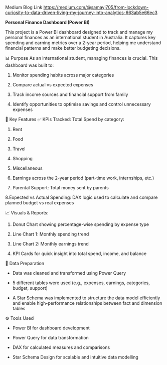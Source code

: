 Medium Blog Link
https://medium.com/@samayj705/from-lockdown-curiosity-to-data-driven-living-my-journey-into-analytics-663ab5e66ec3


**Personal Finance Dashboard (Power BI)**

This project is a Power BI dashboard designed to track and manage my personal finances as an international student in Australia. It captures key spending and earning metrics over a 2-year period, helping me understand financial patterns and make better budgeting decisions.

📊 Purpose
As an international student, managing finances is crucial. This dashboard was built to:

1. Monitor spending habits across major categories

2. Compare actual vs expected expenses

3. Track income sources and financial support from family

4. Identify opportunities to optimise savings and control unnecessary expenses

📌 Key Features
✅ KPIs Tracked:
Total Spend by category:

1. Rent

2. Food

3. Travel

4. Shopping

5. Miscellaneous

6. Earnings across the 2-year period (part-time work, internships, etc.)

7. Parental Support: Total money sent by parents

8.Expected vs Actual Spending: DAX logic used to calculate and compare planned budget vs real expenses

📈 Visuals & Reports:
1. Donut Chart showing percentage-wise spending by expense type

2. Line Chart 1: Monthly spending trend

3. Line Chart 2: Monthly earnings trend

4. KPI Cards for quick insight into total spend, income, and balance

🧹 Data Preparation
- Data was cleaned and transformed using Power Query

- 5 different tables were used (e.g., expenses, earnings, categories, budget, support)

- A Star Schema was implemented to structure the data model efficiently and enable high-performance relationships between fact and dimension tables

⚙️ Tools Used
- Power BI for dashboard development

- Power Query for data transformation

- DAX for calculated measures and comparisons

- Star Schema Design for scalable and intuitive data modelling
